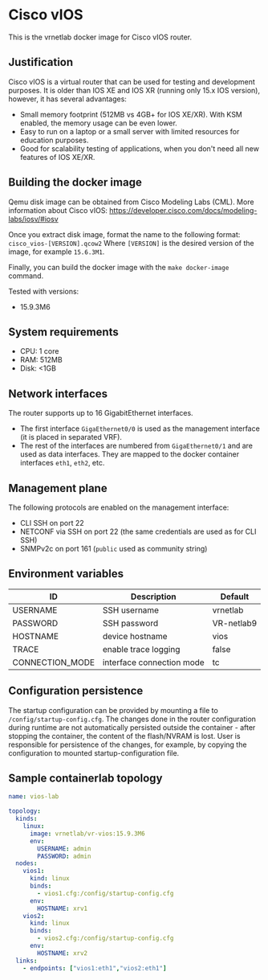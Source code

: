 # Cisco vIOS

This is the vrnetlab docker image for Cisco vIOS router.

## Justification

Cisco vIOS is a virtual router that can be used for testing and development purposes.
It is older than IOS XE and IOS XR (running only 15.x IOS version), however, it has several advantages:

- Small memory footprint (512MB vs 4GB+ for IOS XE/XR). With KSM enabled, the memory usage can be even lower.
- Easy to run on a laptop or a small server with limited resources for education purposes.
- Good for scalability testing of applications, when you don't need all new features of IOS XE/XR.

## Building the docker image

Qemu disk image can be obtained from Cisco Modeling Labs (CML).
More information about Cisco vIOS:
<https://developer.cisco.com/docs/modeling-labs/iosv/#iosv>

Once you extract disk image, format the name to the following format:
`cisco_vios-[VERSION].qcow2`
Where `[VERSION]` is the desired version of the image, for example `15.6.3M1`.

Finally, you can build the docker image with the `make docker-image` command.

Tested with versions:

- 15.9.3M6

## System requirements

- CPU: 1 core
- RAM: 512MB
- Disk: <1GB

## Network interfaces

The router supports up to 16 GigabitEthernet interfaces.

- The first interface `GigaEthernet0/0` is used as the management interface (it is placed in separated VRF).
- The rest of the interfaces are numbered from `GigaEthernet0/1` and are used as data interfaces.
  They are mapped to the docker container interfaces `eth1`, `eth2`, etc.

## Management plane

The following protocols are enabled on the management interface:

- CLI SSH on port 22
- NETCONF via SSH on port 22 (the same credentials are used as for CLI SSH)
- SNMPv2c on port 161 (`public` used as community string)

## Environment variables

| ID              | Description               | Default    |
|-----------------|---------------------------|------------|
| USERNAME        | SSH username              | vrnetlab   |
| PASSWORD        | SSH password              | VR-netlab9 |
| HOSTNAME        | device hostname           | vios       |
| TRACE           | enable trace logging      | false      |
| CONNECTION_MODE | interface connection mode | tc         |

## Configuration persistence

The startup configuration can be provided by mounting a file to `/config/startup-config.cfg`.
The changes done in the router configuration during runtime are not automatically persisted outside
the container - after stopping the container, the content of the flash/NVRAM is lost.
User is responsible for persistence of the changes, for example, by copying the configuration
to mounted startup-configuration file.

## Sample containerlab topology

```yaml
name: vios-lab

topology:
  kinds:
    linux:
      image: vrnetlab/vr-vios:15.9.3M6
      env:
        USERNAME: admin
        PASSWORD: admin
  nodes:
    vios1:
      kind: linux
      binds:
        - vios1.cfg:/config/startup-config.cfg
      env:
        HOSTNAME: xrv1
    vios2:
      kind: linux
      binds:
        - vios2.cfg:/config/startup-config.cfg
      env:
        HOSTNAME: xrv2
  links:
    - endpoints: ["vios1:eth1","vios2:eth1"]
```
